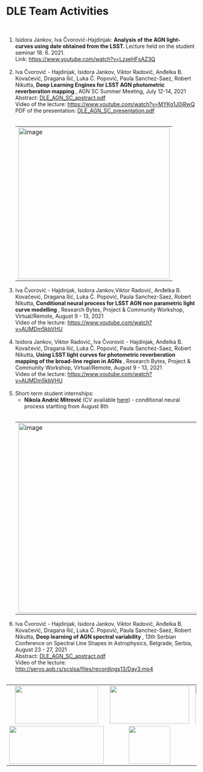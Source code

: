<h1>  DLE Team Activities </h1>
<br> 
<ol>
  <li> Isidora Jankov, Iva Čvorović-Hajdinjak: <b> Analysis of the AGN light-curves using date obtained from the LSST. </b> Lecture held on the student seminar 18. 6. 2021. <br> Link: <a href="https://www.youtube.com/watch?v=LzxeHFsAZ3Q"> https://www.youtube.com/watch?v=LzxeHFsAZ3Q </a>

 </li>
  <br>
  <li> Iva Čvorović - Hajdinjak, Isidora Jankov, Viktor Radović, Anđelka B. Kovačević, Dragana Ilić, Luka Č. Popović, Paula Sanchez-Saez, Robert Nikutta, 
    <b> Deep Learning Engines for LSST AGN photometric reverberation mapping </b>, AGN SC Summer Meeting, July 12-14, 2021 <br>
    Abstract: <a href="https://github.com/LSST-sersag/dle/blob/main/activities/DLE_AGN_SC_apstract.pdf"> DLE_AGN_SC_apstract.pdf </a> <br>
    Video of the lecture: <a href="https://www.youtube.com/watch?v=MYKg1J0jRwQ" > https://www.youtube.com/watch?v=MYKg1J0jRwQ </a> <br>
    PDF of the presentation: <a href="https://github.com/LSST-sersag/dle/blob/main/activities/Deep%20Learning%20Engines%20for%20LSST%20AGN%20photometric%20reverberation%20mapping.pdf"> DLE_AGN_SC_presentation.pdf </a> 
    
    
  </li>
  <br>
  <table align="center"> 
  <tr> <td> <img width="400" alt="image" align="center" src="https://user-images.githubusercontent.com/78701856/135506664-c7e5dee3-8d23-4e02-a38d-00a7c2cd6c55.png"> </td> </tr>
  </table>

  <li> Iva Čvorović - Hajdinjak, Isidora Jankov,Viktor Radović, Anđelka B. Kovačević, Dragana Ilić, Luka Č. Popović, Paula Sanchez-Saez, Robert Nikutta,   <b> Conditional neural process for LSST AGN non parametric light curve modelling </b>, Research Bytes, Project & Community Workshop, Virtual/Remote, August 9 - 13, 2021 <br>
    Video of the lecture: <a href="https://www.youtube.com/watch?v=AUMDm5kbVHU"> https://www.youtube.com/watch?v=AUMDm5kbVHU </a> 
    
  </li>
  <br>
  <li> Isidora Jankov, Viktor Radović,  Iva Čvorović - Hajdinjak, Anđelka B. Kovačević, Dragana Ilić, Luka Č. Popović, Paula Sanchez-Saez, Robert Nikutta,  <b> Using LSST light curves for photometric reverberation mapping of the broad-line region in AGNs </b>, Research Bytes, Project & Community Workshop, Virtual/Remote, August 9 - 13, 2021 <br>
    Video of the lecture: <a href="https://www.youtube.com/watch?v=AUMDm5kbVHU"> https://www.youtube.com/watch?v=AUMDm5kbVHU </a> 
    
  </li>
  <br>
  
  <li>
    Short-term student internships: 
    <ul> <li> <b> Nikola Andrić Mitrović </b> (CV available <a href="https://github.com/LSST-sersag/dle/blob/main/activities/CV_Nikola_Andric_Mitrovic.pdf">here</a>) -  conditional neural process startting from August 8th </li> </ul>
    
  </li>
  <br>
  
  
  <table align = "center">
    <tr>
  <td> <img width="500" alt="image" src="https://user-images.githubusercontent.com/78701856/135506537-ee97a72f-5bbe-49a6-bb01-06153d27c1c4.png"> </td>

  <td> <img width="500" alt="image" src="https://user-images.githubusercontent.com/78701856/135506337-4ff2cd7b-84fe-4874-837c-50c455eb59ab.png"> </td> 
    </tr>
  </table>
    
  <li> Iva Čvorović - Hajdinjak, Isidora Jankov, Viktor Radović, Anđelka B. Kovačević, Dragana Ilić, Luka Č. Popović, Paula Sanchez-Saez, Robert Nikutta, 
    <b> Deep learning of AGN spectral variability </b>, 13th Serbian Conference on Spectral Line Shapes in Astrophysics, Belgrade, Serbia, August 23 - 27, 2021 <br>
    Abstract: <a href="https://github.com/LSST-sersag/dle/blob/main/activities/DL_AGN_13_SCSLSA_apstract.pdf"> DLE_AGN_SC_apstract.pdf </a> <br> 
     Video of the lecture: <a href="http://servo.aob.rs/scslsa/files/recordings13/Day3.mp4"> http://servo.aob.rs/scslsa/files/recordings13/Day3.mp4 </a> 
  </li>
  <br>
  
 </ol>
 
 
 <table align = "center">
  
  <tr>
    <td align="center"><img width=220 height=100 src="https://user-images.githubusercontent.com/78701856/121324461-0b87ac80-c911-11eb-8196-2c688f61a4bd.png"> </td>
    <td align="center"> <img width =210 height=100 src="https://user-images.githubusercontent.com/78701856/121673183-edf14900-cab0-11eb-83e6-ceeac881c2f9.png"></td> 
    <td align="center"> <img width=220 height=100 src="https://user-images.githubusercontent.com/78701856/121673230-f8abde00-cab0-11eb-8f1c-eacf6c399c4b.png"> </td>
  </tr>
  <tr>
    <td align="center">  <img width=250 height=100 src="https://user-images.githubusercontent.com/78701856/121677377-116ac280-cab6-11eb-80a9-058141fd9939.png"> </td>
    <td align="center"> <img width=110 height=100 src="https://user-images.githubusercontent.com/78701856/121677418-1d568480-cab6-11eb-8c42-0a72b4e8ead5.gif"> </td>
    <td align="center"> <img width=200 height=100 src="https://user-images.githubusercontent.com/78701856/121677472-3101eb00-cab6-11eb-87fc-b1c193d03ef0.png"> </td>

  </tr>
 </table>



